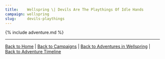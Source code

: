 ```yaml
---
title:    Wellspring \| Devils Are The Playthings Of Idle Hands
campaign: wellspring
slug:     devils-playthings
---
```


{% include adventure.md %}

---

[Back to Home]({{site.baseurl}}/)
|
[Back to Campaigns]({{site.baseurl}}/campaigns)
|
[Back to Adventures in Wellspring]({{site.baseurl}}/campaigns/wellspring)
|
[Back to Adventure Timeline]({{site.baseurl}}/campaigns/wellspring/adventures)
